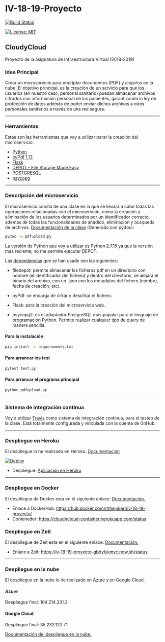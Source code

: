 # IV-18-19-Proyecto

[![Build Status](https://travis-ci.org/Thejokeri/IV-18-19-Proyecto.svg?branch=master)](https://travis-ci.org/Thejokeri/IV-18-19-Proyecto)

[![License: MIT](https://img.shields.io/badge/License-MIT-yellow.svg)](https://opensource.org/licenses/MIT)

## CloudyCloud

Proyecto de la asignatura de Infraestructura Virtual (2018-2019)

### Idea Principal

Crear un microservicio para encriptar documentos (PDF) y alojarlos en la nube. El objetivo principal, es la creación de un servicio para que los usuarios (en nuestro caso, personal sanitario) puedan almacenar archivos cifrados con información personal de los pacientes, garantizando la ley de protección de datos además de poder enviar dichos archivos a otros personales sanitarios a través de una red segura.

---

### Herramientas

Estas son las herramientas que voy a utilizar parar la creación del microservicio:

* [Python](https://www.python.org)
* [pyPdf 1.13](https://pypi.org/project/pyPdf/)
* [Flask](http://flask.pocoo.org/)
* [DEPOT - File Storage Made Easy](https://depot.readthedocs.io/en/latest/)
* [POSTGRESQL](https://www.postgresql.org)
* [psycopg](http://initd.org/psycopg/)

---

### Descripción del microservicio

El microservicio consta de una clase en la que se llevará a cabo todas las operaciones relacionadas con el microservicio, como la creación y eliminación de los usuarios determinados por un identificador correcto, además de todas las funcionalidades de añadido, eliminación y búsqueda de archivos. [Documentación de la clase](http://htmlpreview.github.io/?https://github.com/Thejokeri/IV-18-19-Proyecto/blob/master/doc/pdfupload.html) (Generado con pydoc):

```bash
pydoc -w pdfupload.py
```

La versión de Python que voy a utilizar es Python 2.7.15 ya que la versión mas reciente, no me permite ejecutar DEPOT.

Las [dependencias](./requirements.txt) que se han usado son las siguientes:

* filedepot: permite almacenar los ficheros pdf en un directorio con nombre (el identificador del fichero) y dentro del directorio, se alojará el binario del archivo, con un .json con los metadatos del fichero (nombre, fecha de creación, etc).
  
* pyPdf: se encarga de cifrar y descifrar el fichero.
  
* Flask: para la creación del microservicio web.
  
* psycopg2: es el adaptador PostgreSQL más popular para el lenguaje de programación Python. Permite realizar cualquier tipo de query de manera sencilla.

#### Para la instalación

```bash
pip install -r requirements.txt
```

#### Para arrancar los test

```bash
pytest test.py
```

#### Para arrancar el programa principal

```bash
python pdfupload.py
```

---

### Sistema de integración continua

Voy a utilizar [Travis](https://travis-ci.org/) como sistema de integración contínua, para el testeo de la clase. Está totalmente configurada y vinculada con la cuenta de GitHub.

---

### Despliegue en Heroku

El despliegue lo he realizado en Heroku. [Documentación](./doc/deploytoheroku.md)

  [![Deploy](https://www.herokucdn.com/deploy/button.svg)](https://cloudncloud.herokuapp.com/)

* Despliegue: [Aplicación en Heroku](https://cloudncloud.herokuapp.com/)
  
---

### Despliegue en Docker

El despliegue de Docker esta en el siguiente enlace: [Documentación.](./doc/deploytocontainer.md)

* Enlace a DockerHub: https://hub.docker.com/r/thejokeri/iv-18-19-proyecto/
* Contenedor: https://cloudncloud-container.herokuapp.com/status

### Despliegue en Zeit

El despliegue de Zeit esta en el siguiente enlace: [Documentación.](./doc/deploytocontainer.md)

* Enlace a Zeit: https://iv-18-19-proyecto-gbdylykmyc.now.sh/status

---

### Despliegue en la nube

El despliegue en la nube lo he realizado en Azure y en Google Cloud.

#### Azure

Despliegue final: 104.214.231.3

#### Google Cloud

Despliegue final: 35.232.122.71

[Documentación del despliegue en la nube.](./doc/deploytocloud.md)